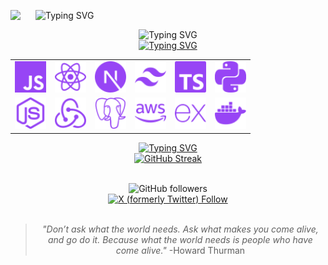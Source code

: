 
  <img src='https://i.giphy.com/media/v1.Y2lkPTc5MGI3NjExYzBrdW11bzVqb2trNnB6ZHg4dTJlbHJ6dnpkdWwybTQzZXg1YTc1YiZlcD12MV9pbnRlcm5hbF9naWZfYnlfaWQmY3Q9cw/d7O6RdWEfvGJNtKowA/giphy.gif' width='40px' align='left'></img>
  <img src="https://readme-typing-svg.demolab.com?font=JetBrains+Mono&weight=600&center=false&duration=3000&pause=2000&color=9745f5&width=435&lines=Hello+Friend!;Namaste+Mitra!;Hola+Amigo!;Bonjour+Mon+Ami!;Hallo+Freund!;Ciao+Amico!;Konnichiwa+Tomodachi!;Zdravstvuy+Drug!;Olá+Amigo!;Annyeong+Chingu!" alt="Typing SVG" />

<div align='center'>

<img src="https://readme-typing-svg.herokuapp.com?font=JetBrains+Mono&center=true&weight=600&size=16&duration=1000&pause=1000&color=9745f5&repeat=false&width=435&lines=It's Nikhil from India" alt="Typing SVG" />

<br>
  <a href="https://git.io/typing-svg">
    <img src="https://readme-typing-svg.herokuapp.com?font=JetBrains+Mono&center=true&weight=600&size=16&duration=1000&pause=1000&color=9745f5&repeat=false&width=435&lines=I+can+work+with" alt="Typing SVG" />
  </a>

  <table>
    <tr>
      <td><img src="./assets/icons/javascript.svg" alt="JavaScript" width="50"></td>
      <td><img src="./assets/icons/react.svg" alt="React" width="50"></td>
      <td><img src="./assets/icons/nextjs.svg" alt="Next.js" width="50"></td>
      <td><img src="./assets/icons/tailwind.svg" alt="Tailwind CSS" width="50"></td>
      <td><img src="./assets/icons/typescript.svg" alt="TypeScript" width="50"></td>
      <td><img src="./assets/icons/python.svg" alt="Python" width="50"></td>
    </tr>
    <tr>
      <td><img src="./assets/icons/nodejs.svg" alt="Node.js" width="50"></td>
      <td><img src="./assets/icons/redux.svg" alt="Redux" width="50"></td>
      <td><img src="./assets/icons/postgresql.svg" alt="PostgreSQL" width="50"></td>
      <td><img src="./assets/icons/aws.svg" alt="AWS" width="50"></td>
      <td><img src="./assets/icons/express.svg" alt="Express.js" width="50"></td>
      <td><img src="./assets/icons/docker.svg" alt="Docker" width="50"></td>
    </tr>
  </table>

  <a href="https://git.io/typing-svg">
    <img src="https://readme-typing-svg.herokuapp.com?font=JetBrains+Mono&center=true&weight=600&duration=3000&pause=1000&size=16&color=9745f5&repeat=false&width=435&lines=Github+Stats" alt="Typing SVG" />
  </a>
  <br>
  <a href="https://git.io/streak-stats">
    <img src="https://streak-stats.demolab.com?user=nickkcode&theme=midnight-purple&stroke=9745f5&dates=9745f5&border=9745f5&background=00000000" alt="GitHub Streak" />
  </a>

  <br>
<br>  

![GitHub followers](https://img.shields.io/github/followers/nickkcode?style=social&logo=github&logoColor=%239745f5&label=Github&labelColor=%239745f5&color=%239745f5)
<br>
<a href='https://x.com/nickkcode'>
[![X (formerly Twitter) Follow](https://img.shields.io/twitter/follow/nickkcode?style=social&logoColor=%239745f5&labelColor=%239745f5&color=%239745f5)
](https://img.shields.io/twitter/follow/nickkcode?style=social&logoColor=%239745f5&labelColor=%239745f5&color=9745f5)
</a>
<br>
<br>

> _"Don’t ask what the world needs. Ask what makes you come alive, and go do it. Because what the world needs is people who have come alive."_ -Howard Thurman

</div>
